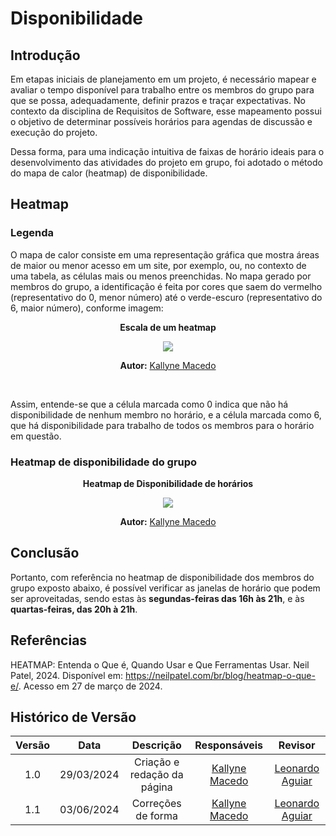 # **Disponibilidade**

## Introdução

Em etapas iniciais de planejamento em um projeto, é necessário mapear e avaliar o tempo disponível para trabalho entre os membros do grupo para que se possa, adequadamente, definir prazos e traçar expectativas. No contexto da disciplina de Requisitos de Software, esse mapeamento possui o objetivo de determinar possíveis horários para agendas de discussão e execução do projeto.  <br>

Dessa forma, para uma indicação intuitiva de faixas de horário ideais para o desenvolvimento das atividades do projeto em grupo, foi adotado o método do mapa de calor (heatmap) de disponibilidade.

## **Heatmap**

### **Legenda**

O mapa de calor consiste em uma representação gráfica que mostra áreas de maior ou menor acesso em um site, por exemplo, ou, no contexto de uma tabela, as células mais ou menos preenchidas. No mapa gerado por membros do grupo, a identificação é feita por cores que saem do vermelho (representativo do 0, menor número) até o verde-escuro (representativo do 6, maior número), conforme imagem: 

<center>

**Escala de um heatmap**

![](https://snipboard.io/Eh7oix.jpg)

**Autor:** [Kallyne Macedo](https://github.com/kalipassos)

</center><br>

Assim, entende-se que a célula marcada como 0 indica que não há disponibilidade de nenhum membro no horário, e a célula marcada como 6, que há disponibilidade para trabalho de todos os membros para o horário em questão.

### **Heatmap de disponibilidade do grupo**

<center>

**Heatmap de Disponibilidade de horários**

![](https://snipboard.io/mOUHt4.jpg)

**Autor:** [Kallyne Macedo](https://github.com/kalipassos)

</center>

## Conclusão

Portanto, com referência no heatmap de disponibilidade dos membros do grupo exposto abaixo, é possível verificar as janelas de horário que podem ser aproveitadas, sendo estas às **segundas-feiras das 16h às 21h**, e às **quartas-feiras, das 20h à 21h**. 

## Referências

HEATMAP: Entenda o Que é, Quando Usar e Que Ferramentas Usar. Neil Patel, 2024. Disponível em: https://neilpatel.com/br/blog/heatmap-o-que-e/. Acesso em 27 de março de 2024. 


## Histórico de Versão

| Versão |    Data    |                 Descrição                 |                                         Responsáveis                                         |                     Revisor                     |
| :----: | :--------: | :---------------------------------------: | :------------------------------------------------------------------------------------------: | :---------------------------------------------: |
|  1.0   | 29/03/2024 |      Criação e redação da página          |                        [Kallyne Macedo](https://github.com/kalipassos)                       |    [Leonardo Aguiar](https://github.com/Leonardo0o0)     |
|  1.1   | 03/06/2024 |      Correções de forma          |                        [Kallyne Macedo](https://github.com/kalipassos)                       |    [Leonardo Aguiar](https://github.com/Leonardo0o0)     |

